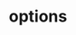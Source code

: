 ---
title: options
api:
  file: api_gateway_swagger.json
  operationId: options_api-v2-licenses-terms
hidden: false
---